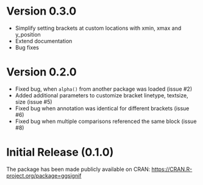 
# Version 0.3.0

- Simplify setting brackets at custom locations with xmin, xmax and y_position
- Extend documentation
- Bug fixes

# Version 0.2.0

- Fixed bug, when `alpha()` from another package was loaded (issue #2)
- Added additional parameters to customize bracket linetype, textsize, size (issue #5)
- Fixed bug when annotation was identical for different brackets (issue #6)
- Fixed bug when multiple comparisons referenced the same block (issue #8)


# Initial Release (0.1.0)

The package has been made publicly available on CRAN: https://CRAN.R-project.org/package=ggsignif

